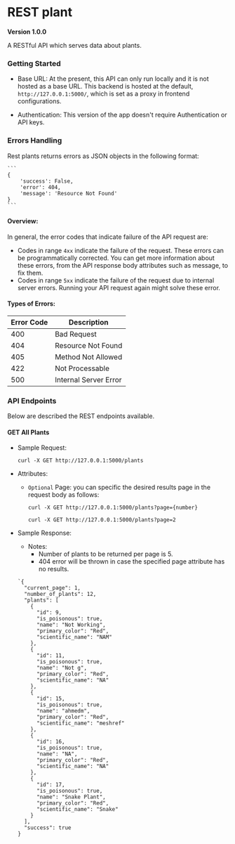 # REST plant
**Version 1.0.0**

A RESTful API which serves data about plants.


### Getting Started 
- Base URL: At the present, this API can only run locally and it is not hosted as a base URL. This backend is hosted 
at the default, `http://127.0.0.1:5000/`, which is set as a proxy in frontend configurations.

- Authentication: This version of the app doesn't require Authentication or API keys. 


### Errors Handling 
Rest plants returns errors as JSON objects in the following format:
    
    ```
    {
        'success': False,
        'error': 404,
        'message': 'Resource Not Found'
    }
    ```


#### Overview:
In general, the error codes that indicate failure of the API request are: 
- Codes in range `4xx` indicate the failure of the request. These errors can be programmatically corrected. You can get
more information about these errors, from the API response body attributes such as message, to fix them.
- Codes in range `5xx` indicate the failure of the request due to internal server errors. Running your API request again
might solve these error.


#### Types of Errors:
Error Code    | Description
------------- | -------------
400           | Bad Request
404           | Resource Not Found
405           | Method Not Allowed
422           | Not Processable
500           | Internal Server Error


### API Endpoints
Below are described the REST endpoints available.

#### GET All Plants
- Sample Request:
    
    `curl -X GET http://127.0.0.1:5000/plants`

- Attributes:

    - `Optional` Page: you can specific the desired results page in the request body as follows:
    
        `curl -X GET http://127.0.0.1:5000/plants?page={number}`
        
        `curl -X GET http://127.0.0.1:5000/plants?page=2`

        

- Sample Response: 
    - Notes: 
        - Number of plants to be returned per page is 5.
        - 404 error will be thrown in case the specified page attribute has no results.    
    ```
    `{
      "current_page": 1,
      "number_of_plants": 12,
      "plants": [
        {
          "id": 9,
          "is_poisonous": true,
          "name": "Not Working",
          "primary_color": "Red",
          "scientific_name": "NAM"
        },
        {
          "id": 11,
          "is_poisonous": true,
          "name": "Not g",
          "primary_color": "Red",
          "scientific_name": "NA"
        },
        {
          "id": 15,
          "is_poisonous": true,
          "name": "ahmedm",
          "primary_color": "Red",
          "scientific_name": "meshref"
        },
        {
          "id": 16,
          "is_poisonous": true,
          "name": "NA",
          "primary_color": "Red",
          "scientific_name": "NA"
        },
        {
          "id": 17,
          "is_poisonous": true,
          "name": "Snake Plant",
          "primary_color": "Red",
          "scientific_name": "Snake"
        }
      ],
      "success": true
    }
    ```


